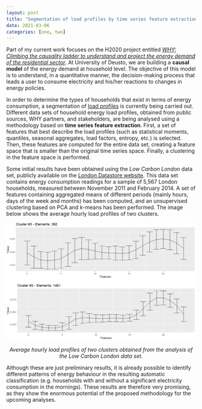 ```yaml
---
layout: post
title: "Segmentation of load profiles by time series feature extraction"
date: 2021-03-06
categories: [one, two]
---               
```

Part of my current work focuses on the H2020 project entitled [*WHY: Climbing the causality ladder to understand and project the energy demand of the residential sector*](https://cordis.europa.eu/project/id/891943). At University of Deusto, we are building a **causal model** of the energy demand at household level. The objective of this model is to understand, in a quantitative manner, the decision-making process that leads a user to consume electricity and his/her reactions to changes in energy policies.

In order to determine the types of households that exist in terms of energy consumption, a segmentation of [load profiles](https://en.wikipedia.org/wiki/Load_profile) is currently being carried out. Different data sets of household energy load profiles, obtained from public sources, WHY partners, and stakeholders, are being analysed using a methodology based on **time series feature extraction**. First, a set of features that best describe the load profiles (such as statistical moments, quantiles, seasonal aggregates, load factors, entropy, etc.) is selected. Then, these features are computed for the entire data set, creating a feature space that is smaller than the original time series space. Finally, a clustering in the feature space is performed.

Some initial results have been obtained using the *Low Carbon London* data set, publicly available on the [London Datastore website](https://data.london.gov.uk/). This data set contains energy consumption readings for a sample of 5,567 London households, measured between November 2011 and February 2014. A set of features containing aggregated means of different periods (mainly hours, days of the week and months) has been computed, and an unsupervised clustering based on PCA and *k*-means has been performed. The image below shows the average hourly load profiles of two clusters.

![](/img/WHY-clusters.png)
*<center>Average hourly load profiles of two clusters obtained from the analysis of the Low Carbon London data set.</center>*

Although these are just preliminary results, it is already possible to identify different patterns of energy behaviour in the resulting automatic classification (e.g. households with and without a significant electricity consumption in the mornings). These results are therefore very promising, as they show the enormous potential of the proposed methodology for the upcoming analyses.